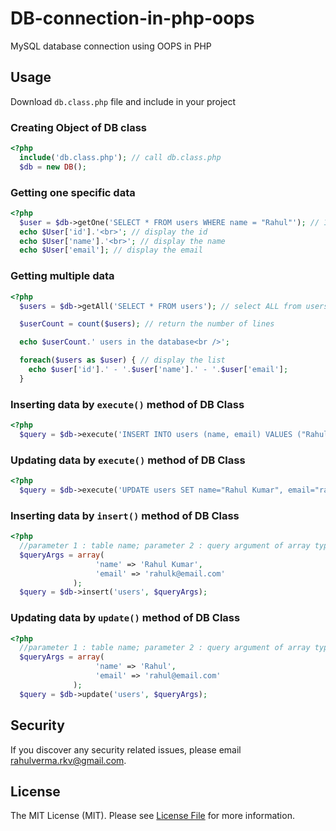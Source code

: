 # DB-connection-in-php-oops
MySQL database connection using OOPS in PHP

## Usage

Download `db.class.php` file and include in your project

### Creating Object of DB class

```php
<?php
  include('db.class.php'); // call db.class.php
  $db = new DB();  
```

### Getting one specific data

```php
<?php
  $user = $db->getOne('SELECT * FROM users WHERE name = "Rahul"'); // 1 line selection, return 1 line
  echo $User['id'].'<br>'; // display the id
  echo $User['name'].'<br>'; // display the name
  echo $User['email']; // display the email
```
### Getting multiple data

```php
<?php
  $users = $db->getAll('SELECT * FROM users'); // select ALL from users

  $userCount = count($users); // return the number of lines

  echo $userCount.' users in the database<br />';

  foreach($users as $user) { // display the list
    echo $user['id'].' - '.$user['name'].' - '.$user['email'];	
  }
```

### Inserting data by ` execute() ` method of DB Class

```php
<?php
  $query = $db->execute('INSERT INTO users (name, email) VALUES ("Rahul", "rahul@email.com")');
```

### Updating data by ` execute() ` method of DB Class

```php
<?php
  $query = $db->execute('UPDATE users SET name="Rahul Kumar", email="rahulk@email.com" WHERE id=1');
```

### Inserting data by ` insert() ` method of DB Class

```php
<?php
  //parameter 1 : table name; parameter 2 : query argument of array type
  $queryArgs = array(
                   'name' => 'Rahul Kumar',
                   'email' => 'rahulk@email.com'
              );
  $query = $db->insert('users', $queryArgs);
```

### Updating data by ` update() ` method of DB Class

```php
<?php
  //parameter 1 : table name; parameter 2 : query argument of array type
  $queryArgs = array(
                   'name' => 'Rahul',
                   'email' => 'rahul@email.com'
              );
  $query = $db->update('users', $queryArgs);
```

## Security

If you discover any security related issues, please email rahulverma.rkv@gmail.com.

## License

The MIT License (MIT). Please see [License File](LICENSE.md) for more information.
